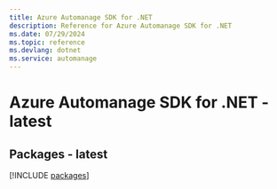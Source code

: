 ```yaml
---
title: Azure Automanage SDK for .NET
description: Reference for Azure Automanage SDK for .NET
ms.date: 07/29/2024
ms.topic: reference
ms.devlang: dotnet
ms.service: automanage
---
```

# Azure Automanage SDK for .NET - latest
## Packages - latest
[!INCLUDE [packages](automanage-index.md)]
